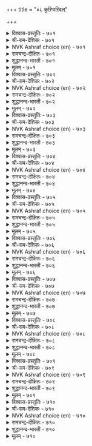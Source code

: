+++
title = "०८ कुऱिप्पऱिदल्"

+++


<details><summary>विश्वास-प्रस्तुतिः - ७०१</summary>

कूऱामै नोक्किक् कुऱिप्पऱिवान् ऎञ्ञाण्ड्रुम्  
माऱानीर् वैयक् कणि।       ७०१
</details>

<details><summary>श्री-राम-देशिकः - ७०१</summary>

अधिकारः ७१. इङ्गितपरिज्ञानम्  
मुखनेत्रगतैर्भवैः अनुक्तं चान्तराश्यम् ।  
यो वेत्ति सचिवो लोकभूषणं स भवेद् ध्रुवम् ॥ ७०१॥
</details>

<details><summary>NVK Ashraf choice (en) - ७०१</summary>

०७०१
He is a jewel on this sea-girt earth
Who can read a thought without being told.
(P.S. Sundaram)
</details>

<details><summary>रामचन्द्र-दीक्षितः - ७०१</summary>

701\. kūṟāmai nōkki, kuṟippu aṟivāṉ, eññāṉṟum  
māṟā nīr vaiyakku aṇi.

701\. He who is able to divine one’s hidden intentions is a jewel among men on this sea-girt earth.  
</details>

<details><summary>शुद्धानन्द-भारती - ७०१</summary>

1\. கூறாமை நோக்கிக் குறிப்பறிவான் எஞ்ஞான்றும்  
மாறாநீர் வையக்கு அணி  
Who reads the mind by look, untold  
Adorns the changeless sea-girt world.        701  
</details>

<details><summary>मूलम् - ७०१</summary>

कूऱामै नोक्किक् कुऱिप्पऱिवान् ऎञ्ञाण्ड्रुम्  
माऱानीर् वैयक् कणि।       ७०१
</details>

<details><summary>विश्वास-प्रस्तुतिः - ७०२</summary>

ऐयप् पडाअदु अगत्तदु उणर्वानैत्  
तॆय्वत्तो टॊप्पक् कॊळल्।       ७०२
</details>

<details><summary>श्री-राम-देशिकः - ७०२</summary>

परिचगतं भावमिङ्गितैः संशयं विना ।  
ज्ञातुं समर्थो दैवेन तुल्य एव विभाव्यताम् ॥ ७०२॥
</details>

<details><summary>NVK Ashraf choice (en) - ७०२</summary>

०७०२
Deem that man on par with God
Who can divine with conviction what is in the heart.
(N.V.K. Ashraf), (V.V.S. Aiyar)
</details>

<details><summary>रामचन्द्र-दीक्षितः - ७०२</summary>

702\. aiyappaṭāatu akattatu uṇarvāṉait  
teyvattoṭu oppak koḷal!.

702\. He who would speak out fearlessly what he feels will be regarded equal to God.  
</details>

<details><summary>शुद्धानन्द-भारती - ७०२</summary>

2\. ஐயப் படாஅது அகத்தது உணர்வானைத்  
தெய்வத்தோ டொப்பக் கொளல்.  
Take him as God who reads the thought  
Of another man without a doubt.        702  
</details>

<details><summary>मूलम् - ७०२</summary>

ऐयप् पडाअदु अगत्तदु उणर्वानैत्  
तॆय्वत्तो टॊप्पक् कॊळल्।       ७०२
</details>

<details><summary>विश्वास-प्रस्तुतिः - ७०३</summary>

कुऱिप्पिऱ्कुऱिप्पुणर् वारै उऱुप्पिनुळ्  
यादु कॊडुत्तुम् कॊळल्।       ७०३
</details>

<details><summary>श्री-राम-देशिकः - ७०३</summary>

मुखनेत्रस्पन्दनादिबाह्यचिह्नेः पराशयम् ।  
यो वेत्ति तस्मै वित्तादि दत्वा तं स्ववशे कुरु ॥ ७०३॥
</details>

<details><summary>NVK Ashraf choice (en) - ७०३</summary>

०७०३
He is worth any price who by intuition
can read another's thought.
(P.S. Sundaram)
</details>

<details><summary>रामचन्द्र-दीक्षितः - ७०३</summary>

703\. kuṟippiṉ kuṟippu uṇarvārai, uṟuppiṉuḷ  
yātu koṭuttum, koḷal!.

703\. The king at any cost should secure among his associates one who can discover by intuition another’s unexpressed thoughts.  
</details>

<details><summary>शुद्धानन्द-भारती - ७०३</summary>

3\. குறிப்பிற் குறிப்புணர் வாரை உறுப்பினுள்  
யாது கொடுத்தும் கொளல்.  
By sign who scans the sign admit  
At any cost in cabinet.        703  
</details>

<details><summary>मूलम् - ७०३</summary>

कुऱिप्पिऱ्कुऱिप्पुणर् वारै उऱुप्पिनुळ्  
यादु कॊडुत्तुम् कॊळल्।       ७०३
</details>

<details><summary>विश्वास-प्रस्तुतिः - ७०४</summary>

कुऱित्तदु कूऱामैक् कॊळ्वारो टेनै  
उऱुप्पो रनैयराल् वेऱु।       ७०४
</details>

<details><summary>श्री-राम-देशिकः - ७०४</summary>

परभावपरिज्ञाता चेङ्गितैर्भाषणादृते ।  
आकारैरन्यतुल्योऽपि ज्ञानेनायं विशिष्यते ॥ ७०४॥
</details>

<details><summary>NVK Ashraf choice (en) - ७०४</summary>

०७०४
A thought reader may resemble other men
But is a class apart.
(P.S. Sundaram), (N.V.K. Ashraf)
</details>

<details><summary>रामचन्द्र-दीक्षितः - ७०४</summary>

704\. kuṟittatu kūṟāmaik koḷvāroṭu, ēṉai  
uṟuppu ōraṉaiyarāl, vēṟu.

704\. Those who are able to discover unexpressed thoughts may be deemed superior to other’s service.  
</details>

<details><summary>शुद्धानन्द-भारती - ७०४</summary>

4\. குறித்தது கூறாமைக் கொள்வாரோ டேனை  
உறுப்போ ரனையரால் வேறு.  
Untold, he who divines the thought  
Though same in form is quite apart.        704  
</details>

<details><summary>मूलम् - ७०४</summary>

कुऱित्तदु कूऱामैक् कॊळ्वारो टेनै  
उऱुप्पो रनैयराल् वेऱु।       ७०४
</details>

<details><summary>विश्वास-प्रस्तुतिः - ७०५</summary>

कुऱिप्पिऱ्कुऱिप्पुणरा वायिन् उऱुप्पिनुळ्  
ऎन्न पयत्तवो कण्?       ७०५
</details>

<details><summary>श्री-राम-देशिकः - ७०५</summary>

मुखनेत्रगतं चिह्नं दृष्ट्वान्यस्य मनोगतिम् ।  
अजानतां वृथा नेत्रे दर्शनैकप्रजोजने ॥ ७०५॥
</details>

<details><summary>NVK Ashraf choice (en) - ७०५</summary>

०७०५
What use are the eyes among senses,
If they cannot read a man's thoughts on his face? *
(P.S. Sundaram)
</details>

<details><summary>रामचन्द्र-दीक्षितः - ७०५</summary>

705\. kuṟippiṉ kuṟippu uṇarāāyiṉ, uṟuppiṉuḷ  
eṉṉa payattavō, kaṇ?.

705\. Of what avail is the eye, among the organs of sense, if it does not note another’s intentions?  
</details>

<details><summary>शुद्धानन्द-भारती - ७०५</summary>

5\. குறிப்பிற் குறிப்புணரா வாயின் உறுப்பினுள்  
என்ன பயத்தவோ கண்.  
Among senses what for is eye  
If thought by thought one can't descry?        705  
</details>

<details><summary>मूलम् - ७०५</summary>

कुऱिप्पिऱ्कुऱिप्पुणरा वायिन् उऱुप्पिनुळ्  
ऎन्न पयत्तवो कण्?       ७०५
</details>

<details><summary>विश्वास-प्रस्तुतिः - ७०६</summary>

अडुत्तदु काट्टुम् पळिङ्गुबोल् नॆञ्जम्  
कडुत्तदु काट्टुम् मुगम्।       ७०६
</details>

<details><summary>श्री-राम-देशिकः - ७०६</summary>

वर्णभेदं वस्तिनिष्ठं स्फटिको दर्शयेद्यथा ।  
मनोगतं भावभेदं मुखं तद्वत् प्रदर्शयेत् ॥ ७०६॥
</details>

<details><summary>NVK Ashraf choice (en) - ७०६</summary>

०७०६
Like a mirror that shows what is in front,
The face reveals the affairs of the mind. *
(P.S. Sundaram), (N.V.K. Ashraf)
</details>

<details><summary>रामचन्द्र-दीक्षितः - ७०६</summary>

706\. aṭuttatu kāṭṭum paḷiṅkupōl, neñcam  
kaṭuttatu kāṭṭum, mukam.

706\. Like a mirror that reflects what is near it, the face will show what passes in the mind.  
</details>

<details><summary>शुद्धानन्द-भारती - ७०६</summary>

6\. அடுத்தது காட்டும் பளிங்குபோல் நெஞ்சம்  
கடுத்தது காட்டும் முகம்.  
What throbs in mind the face reflects  
Just as mirror nearby objects.        706  
</details>

<details><summary>मूलम् - ७०६</summary>

अडुत्तदु काट्टुम् पळिङ्गुबोल् नॆञ्जम्  
कडुत्तदु काट्टुम् मुगम्।       ७०६
</details>

<details><summary>विश्वास-प्रस्तुतिः - ७०७</summary>

मुगत्तिन् मुदुक्कुऱैन्ददु उण्डो उवप्पिनुम्  
कायिनुम् तान्मुन् दुऱुम्।       ७०७
</details>

<details><summary>श्री-राम-देशिकः - ७०७</summary>

''जडं मुखं ज्ञानशून्यम्''इति वादो न युज्यते ।  
पुरुषस्य सुखं दुःखं ज्ञात्वा स्वेन प्रकाशनात् ॥ ७०७॥
</details>

<details><summary>NVK Ashraf choice (en) - ७०७</summary>

०७०७
What can be more expressive than the face
To reveal the mind's pleasure and pain?
(N.V.K. Ashraf)
</details>

<details><summary>रामचन्द्र-दीक्षितः - ७०७</summary>

707\. mukattiṉ mutukkuṟaintatu uṇṭō-uvappiṉum  
kāyiṉum, tāṉ muntuṟum?

707\. Is there anything more expressive than the face which is an index as well as agony?  
</details>

<details><summary>शुद्धानन्द-भारती - ७०७</summary>

7\. முகத்தின் முதுக்குறைந்தது உண்டோ உவப்பினும்  
காயினும் தான்முந் துறும்.  
Than face what is subtler to tell  
First if the mind feels well or ill.        707  
</details>

<details><summary>मूलम् - ७०७</summary>

मुगत्तिन् मुदुक्कुऱैन्ददु उण्डो उवप्पिनुम्  
कायिनुम् तान्मुन् दुऱुम्।       ७०७
</details>

<details><summary>विश्वास-प्रस्तुतिः - ७०८</summary>

मुगम्नोक्कि निऱ्क अमैयुम् अगम्नोक्कि  
उट्र तुणर्वार्प् पॆऱिन्।       ७०८
</details>

<details><summary>श्री-राम-देशिकः - ७०८</summary>

इङ्गिताद्भवावज्ञातुरग्रे त्वागत्य तिष्ठतः ।  
यो वेत्ति हृदयं तस्मिन् दुःखस्य कथनं वृथा ॥ ७०८॥
</details>

<details><summary>NVK Ashraf choice (en) - ७०८</summary>

०७०८
Just standing in front would suffice
For those who can read the mind on face.
( Shuddhananda Bharatiar)
</details>

<details><summary>रामचन्द्र-दीक्षितः - ७०८</summary>

708\. mukam nōkki niṟka amaiyum-akam nōkki,  
uṟṟatu uṇarvārp peṟiṉ.

708\. If you come across one, who can read your face, study one’s face as one does yours.  
</details>

<details><summary>शुद्धानन्द-भारती - ७०८</summary>

8\. முகம்நோக்கி நிற்க அமையும் அகம்நோக்கி  
உற்ற துணர்வார்ப் பெறின்.  
Just standing in front would suffice  
For those who read the mind on face.        708  
</details>

<details><summary>मूलम् - ७०८</summary>

मुगम्नोक्कि निऱ्क अमैयुम् अगम्नोक्कि  
उट्र तुणर्वार्प् पॆऱिन्।       ७०८
</details>

<details><summary>विश्वास-प्रस्तुतिः - ७०९</summary>

पगैमैयुम् केण्मैयुम् कण्णुरैक्कुम् कण्णिन्  
वगैमै उणर्वार्प् पॆऱिन्।       ७०९
</details>

<details><summary>श्री-राम-देशिकः - ७०९</summary>

नेत्रदृष्ट्याऽऽशयज्ञाता मन्त्री यदि वशे भवेत् ।  
सदसद्भावमन्यस्य तेन जानाति भूपतिः ॥ ७०९॥
</details>

<details><summary>NVK Ashraf choice (en) - ७०९</summary>

०७०९
Those familiar with the language of eyes
Can read from eyes both love and hatred. *
(Satguru Subramuniyaswami), (J. Narayanaswamy)
</details>

<details><summary>रामचन्द्र-दीक्षितः - ७०९</summary>

709\. pakaimaiyum kēṇmaiyum kaṇ uraikkum-kaṇṇiṉ  
vakaimai uṇarvārp peṟiṉ.

709\. The eye proclaims friendliness and hostility to one who can read the message of the eyes.  
</details>

<details><summary>शुद्धानन्द-भारती - ७०९</summary>

9\. பகைமையும் கேண்மையும் கண்ணுரைக்கும் கண்ணின்  
வகைமை உணர்வார்ப் பெறின்.  
Friend or foe the eyes will show  
To those who changing outlooks know.        709  
</details>

<details><summary>मूलम् - ७०९</summary>

पगैमैयुम् केण्मैयुम् कण्णुरैक्कुम् कण्णिन्  
वगैमै उणर्वार्प् पॆऱिन्।       ७०९
</details>

<details><summary>विश्वास-प्रस्तुतिः - ७१०</summary>

नुण्णियम् ऎन्बार् अळक्कुङ्गोल् काणुङ्गाल्  
कण्णल्लदु इल्लै पिऱ।       ७१०
</details>

<details><summary>श्री-राम-देशिकः - ७१०</summary>

''परभावपरिज्ञाने वयं निशितबुद्धयः'' ।  
इति वक्तुं स शक्तः स्यात् दृष्ट्या यो वेद् चाशयम् ॥ ७१०॥
</details>

<details><summary>NVK Ashraf choice (en) - ७१०</summary>

०७१०
You will find smart people use nothing but eyes
As a yardstick for measure.
(N.V.K. Ashraf)
</details>

<details><summary>रामचन्द्र-दीक्षितः - ७१०</summary>

710\. 'nuṇṇiyam' eṉpār aḷakkum kōl, kāṇuṅkāl,  
kaṇ allatu, illai piṟa.

710\. There is no other measuring rod, used by intelligent ministers than the monarch’s eye.  
</details>

<details><summary>शुद्धानन्द-भारती - ७१०</summary>

10\. நுண்ணியம் என்பார் அளக்கும்கோல் காணும்கால்  
கண்ணல்லது இல்லை பிற.  
The scale of keen discerning minds  
Is eye and eye that secrets finds.        710  
</details>

<details><summary>मूलम् - ७१०</summary>

नुण्णियम् ऎन्बार् अळक्कुङ्गोल् काणुङ्गाल्  
कण्णल्लदु इल्लै पिऱ।       ७१०
</details>

